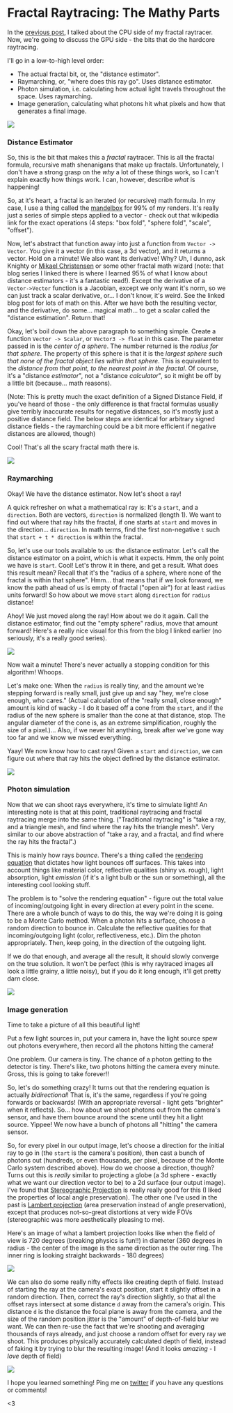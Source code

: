 Fractal Raytracing: The Mathy Parts
===

In the [previous post](fractal-raytracer.html), I talked about the CPU side of my fractal raytracer. Now, we're going to discuss the GPU side - the bits that do the hardcore raytracing.

I'll go in a low-to-high level order:

* The actual fractal bit, or, the "distance estimator".
* Raymarching, or, "where does this ray go". Uses distance estimator.
* Photon simulation, i.e. calculating how actual light travels throughout the space. Uses raymarching.
* Image generation, calculating what photons hit what pixels and how that generates a final image.

![](/fractals/rail.png)

### Distance Estimator

So, this is the bit that makes this a *fractal* raytracer. This is all the fractal formula, recursive math shenanigans that make up fractals. Unfortunately, I don't have a strong grasp on the *why* a lot of these things work, so I can't explain exactly how things work. I can, however, describe *what* is happening!

So, at it's heart, a fractal is an iterated (or recursive) math formula. In my case, I use a thing called the [mandelbox](https://en.wikipedia.org/wiki/Mandelbox) for 99% of my renders. It's really just a series of simple steps applied to a vector - check out that wikipedia link for the exact operations (4 steps: "box fold", "sphere fold", "scale", "offset").

Now, let's abstract that function away into just a function from `Vector -> Vector`. You give it a vector (in this case, a 3d vector), and it returns a vector. Hold on a minute! We also want its derivative! Why? Uh, I dunno, ask Knighty or [Mikael Christensen](http://blog.hvidtfeldts.net/index.php/2011/09/distance-estimated-3d-fractals-v-the-mandelbulb-different-de-approximations/) or some other fractal math wizard (note: that blog series I linked there is where I learned 95% of what I know about distance estimators - it's a fantastic read!). Except the derivative of a `Vector->Vector` function is a Jacobian, except we only want it's norm, so we can just track a scalar derivative, or... I don't know, it's weird. See the linked blog post for lots of math on this. After we have both the resulting vector, and the derivative, do some... magical math... to get a scalar called the "distance estimation". Return that!

Okay, let's boil down the above paragraph to something simple. Create a function `Vector -> Scalar`, or `Vector3 -> float` in this case. The parameter passed in is the *center of a sphere*. The number returned is the *radius for that sphere*. The property of this sphere is that it is the *largest sphere such that none of the fractal object lies within that sphere*. This is equivalent to the *distance from that point, to the nearest point in the fractal*. Of course, it's a "distance *estimator*", not a "distance *calculator*", so it might be off by a little bit (because... math reasons).

(Note: This is pretty much the exact definition of a Signed Distance Field, if you've heard of those - the only difference is that fractal formulas usually give terribly inaccurate results for negative distances, so it's mostly just a positive distance field. The below steps are identical for arbitrary signed distance fields - the raymarching could be a bit more efficient if negative distances are allowed, though)

Cool! That's all the scary fractal math there is.

![](/fractals/icecreamscoop.png)

### Raymarching

Okay! We have the distance estimator. Now let's shoot a ray!

A quick refresher on what a mathematical ray is: It's a `start`, and a `direction`. Both are vectors, `direction` is normalized (length 1). We want to find out where that ray hits the fractal, if one starts at `start` and moves in the direction... `direction`. In math terms, find the first non-negative `t` such that `start + t * direction` is within the fractal.

So, let's use our tools available to us: the distance estimator. Let's call the distance estimator on a point, which is what it expects. Hmm, the only point we have is `start`. Cool! Let's throw it in there, and get a result. What does this result mean? Recall that it's the "radius of a sphere, where none of the fractal is within that sphere". Hmm... that means that if we look forward, we know the path ahead of us is empty of fractal ("open air") for at least `radius` units forward! So how about we move `start` along `direction` for `radius` distance!

Ahoy! We just moved along the ray! How about we do it again. Call the distance estimator, find out the "empty sphere" radius, move that amount forward! Here's a really nice visual for this from the blog I linked earlier (no seriously, it's a really good series).

![](http://blog.hvidtfeldts.net/media/ray.png)

Now wait a minute! There's never actually a stopping condition for this algorithm! Whoops.

Let's make one: When the `radius` is really tiny, and the amount we're stepping forward is really small, just give up and say "hey, we're close enough, who cares." (Actual calculation of the "really small, close enough" amount is kind of wacky - I do it based off a cone from the `start`, and if the radius of the new sphere is smaller than the cone at that distance, stop. The angular diameter of the cone is, as an extreme simplification, roughly the size of a pixel.)... Also, if we never hit anything, break after we've gone way too far and we know we missed everything.

Yaay! We now know how to cast rays! Given a `start` and `direction`, we can figure out where that ray hits the object defined by the distance estimator.

![](/fractals/bridge.png)

### Photon simulation

Now that we can shoot rays everywhere, it's time to simulate light! An interesting note is that at this point, traditional raytracing and fractal raytracing merge into the same thing. ("Traditional raytracing" is "take a ray, and a triangle mesh, and find where the ray hits the triangle mesh". Very similar to our above abstraction of "take a ray, and a fractal, and find where the ray hits the fractal".)

This is mainly how rays *bounce*. There's a thing called the [rendering equation](https://en.wikipedia.org/wiki/Rendering_equation) that dictates how light bounces off surfaces. This takes into account things like material color, reflective qualities (shiny vs. rough), light absorption, light *emission* (if it's a light bulb or the sun or something), all the interesting cool looking stuff.

The problem is to "solve the rendering equation" - figure out the total value of incoming/outgoing light in every direction at every point in the scene. There are a whole bunch of ways to do this, the way we're doing it is going to be a Monte Carlo method. When a photon hits a surface, choose a random direction to bounce in. Calculate the reflective qualities for that incoming/outgoing light (color, reflectiveness, etc.). Dim the photon appropriately. Then, keep going, in the direction of the outgoing light.

If we do that enough, and average all the result, it should slowly converge on the true solution. It won't be perfect (this is why raytraced images all look a little grainy, a little noisy), but if you do it long enough, it'll get pretty darn close.

![](/fractals/energy.png)

### Image generation

Time to take a picture of all this beautiful light!

Put a few light sources in, put your camera in, have the light source spew out photons everywhere, then record all the photons hitting the camera!

One problem. Our camera is tiny. The chance of a photon getting to the detector is tiny. There's like, two photons hitting the camera every minute. Gross, this is going to take forever!!

So, let's do something crazy! It turns out that the rendering equation is actually *bidirectional*! That is, it's the same, regardless if you're going forwards or backwards! (With an appropriate reversal - light gets "brighter" when it reflects). So... how about we shoot photons out from the camera's sensor, and have them bounce around the scene until they hit a light source. Yippee! We now have a bunch of photons all "hitting" the camera sensor.

So, for every pixel in our output image, let's choose a direction for the initial ray to go in (the `start` is the camera's position), then cast a bunch of photons out (hundreds, or even thousands, per pixel, because of the Monte Carlo system described above). How do we choose a direction, though? Turns out this is *really* similar to projecting a globe (a 3d sphere - exactly what we want our direction vector to be) to a 2d surface (our output image). I've found that [Stereographic Projection](https://en.wikipedia.org/wiki/Stereographic_projection) is really really good for this (I liked the properties of local angle preservation). The other one I've used in the past is [Lambert projection](https://en.wikipedia.org/wiki/Lambert_azimuthal_equal-area_projection) (area preservation instead of angle preservation), except that produces not-so-great distortions at very wide FOVs (stereographic was more aesthetically pleasing to me).

Here's an image of what a lambert projection looks like when the field of view is 720 degrees (breaking physics is fun!!) in diameter (360 degrees in radius - the center of the image is the same direction as the outer ring. The inner ring is looking straight backwards - 180 degrees)

![](/fractals/iris.png)

We can also do some really nifty effects like creating depth of field. Instead of starting the ray at the camera's exact position, start it slightly offset in a random direction. Then, correct the ray's direction slightly, so that all the offset rays intersect at some distance `d` away from the camera's origin. This distance `d` is the distance the focal plane is away from the camera, and the size of the random position jitter is the "amount" of depth-of-field blur we want. We can then re-use the fact that we're shooting and averaging thousands of rays already, and just choose a random offset for every ray we shoot. This produces physically accurately calculated depth of field, instead of faking it by trying to blur the resulting image! (And it looks *amazing* - I *love* depth of field)

![](/fractals/platforms.png)

I hope you learned something! Ping me on [twitter](https://twitter.com/khyperia) if you have any questions or comments!

<3
